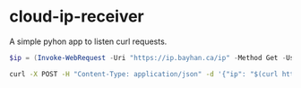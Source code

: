 # cloud-ip-receiver

A simple pyhon app to listen curl requests.

```powershell
$ip = (Invoke-WebRequest -Uri "https://ip.bayhan.ca/ip" -Method Get -UseBasicParsing).Content ; $payload = @{ ip = $ip } | ConvertTo-Json ; Invoke-WebRequest -Uri "http://localhost:5001/update-ip" -Method Post -Header @{"Content-Type" = "application/json"} -Body $payload
```

```bash
curl -X POST -H "Content-Type: application/json" -d '{"ip": "$(curl https://ip.bayhan.ca/ip)"}' http://localhost:5001/update-ip
```
